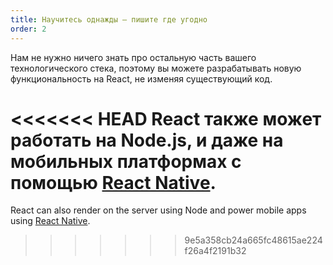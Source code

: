 ```yaml
---
title: Научитесь однажды — пишите где угодно
order: 2
---
```


Нам не нужно ничего знать про остальную часть вашего технологического стека, поэтому вы можете разрабатывать новую функциональность на React, не изменяя существующий код.

<<<<<<< HEAD
React также может работать на Node.js, и даже на мобильных платформах с помощью [React Native](https://facebook.github.io/react-native/).
=======
React can also render on the server using Node and power mobile apps using [React Native](https://reactnative.dev/).
>>>>>>> 9e5a358cb24a665fc48615ae224f26a4f2191b32
